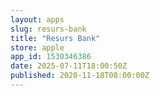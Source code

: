 ```yaml
---
layout: apps
slug: resurs-bank
title: "Resurs Bank"
store: apple
app_id: 1530346386
date: 2025-07-11T18:00:50Z
published: 2020-11-18T08:00:00Z
---
```

